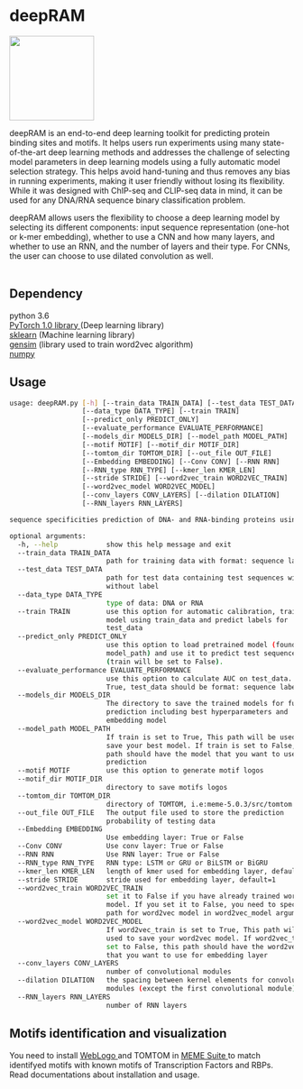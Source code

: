 # deepRAM

   <img src="https://github.com/MedChaabane/deepRAM/blob/master/CSU-Ram.jpg" width="150">

deepRAM is an end-to-end deep learning toolkit for predicting protein binding sites and motifs. It helps users run experiments using many state-of-the-art deep learning methods and addresses the challenge of selecting model parameters in deep learning models using a fully automatic model selection strategy. This helps avoid hand-tuning and thus removes any bias in running experiments, making it user friendly without losing its flexibility. While it was designed with ChIP-seq and CLIP-seq data in mind, it can be used for any DNA/RNA sequence binary classification problem.

deepRAM allows users the flexibility to choose a deep learning model by selecting its different components:  input sequence representation (one-hot or k-mer embedding), whether to use a CNN and how many layers, and whether to use an RNN, and the number of layers and their type. For CNNs, the user can choose to use dilated convolution as well.
 <br><br>
## Dependency <br>
python 3.6 <br>
<a href=https://pytorch.org/>PyTorch 1.0 library </a> (Deep learning library) <br>
<a href=https://github.com/scikit-learn/scikit-learn>sklearn</a> (Machine learning library)<br>
<a href=https://anaconda.org/anaconda/gensim>gensim</a> (library used to train word2vec algorithm) <br>
<a href=https://anaconda.org/anaconda/numpy>numpy</a> <br>

## Usage

```bash 
usage: deepRAM.py [-h] [--train_data TRAIN_DATA] [--test_data TEST_DATA]
                  [--data_type DATA_TYPE] [--train TRAIN]
                  [--predict_only PREDICT_ONLY]
                  [--evaluate_performance EVALUATE_PERFORMANCE]
                  [--models_dir MODELS_DIR] [--model_path MODEL_PATH]
                  [--motif MOTIF] [--motif_dir MOTIF_DIR]
                  [--tomtom_dir TOMTOM_DIR] [--out_file OUT_FILE]
                  [--Embedding EMBEDDING] [--Conv CONV] [--RNN RNN]
                  [--RNN_type RNN_TYPE] [--kmer_len KMER_LEN]
                  [--stride STRIDE] [--word2vec_train WORD2VEC_TRAIN]
                  [--word2vec_model WORD2VEC_MODEL]
                  [--conv_layers CONV_LAYERS] [--dilation DILATION]
                  [--RNN_layers RNN_LAYERS]

sequence specificities prediction of DNA- and RNA-binding proteins using deep learning approach

optional arguments:
  -h, --help            show this help message and exit
  --train_data TRAIN_DATA
                        path for training data with format: sequence label
  --test_data TEST_DATA
                        path for test data containing test sequences with or
                        without label
  --data_type DATA_TYPE
                        type of data: DNA or RNA
  --train TRAIN         use this option for automatic calibration, training
                        model using train_data and predict labels for
                        test_data
  --predict_only PREDICT_ONLY
                        use this option to load pretrained model (found in
                        model_path) and use it to predict test sequences
                        (train will be set to False).
  --evaluate_performance EVALUATE_PERFORMANCE
                        use this option to calculate AUC on test_data. If
                        True, test_data should be format: sequence label
  --models_dir MODELS_DIR
                        The directory to save the trained models for future
                        prediction including best hyperparameters and
                        embedding model
  --model_path MODEL_PATH
                        If train is set to True, This path will be used to
                        save your best model. If train is set to False, this
                        path should have the model that you want to use for
                        prediction
  --motif MOTIF         use this option to generate motif logos
  --motif_dir MOTIF_DIR
                        directory to save motifs logos
  --tomtom_dir TOMTOM_DIR
                        directory of TOMTOM, i.e:meme-5.0.3/src/tomtom
  --out_file OUT_FILE   The output file used to store the prediction
                        probability of testing data
  --Embedding EMBEDDING
                        Use embedding layer: True or False
  --Conv CONV           Use conv layer: True or False
  --RNN RNN             Use RNN layer: True or False
  --RNN_type RNN_TYPE   RNN type: LSTM or GRU or BiLSTM or BiGRU
  --kmer_len KMER_LEN   length of kmer used for embedding layer, default=3
  --stride STRIDE       stride used for embedding layer, default=1
  --word2vec_train WORD2VEC_TRAIN
                        set it to False if you have already trained word2vec
                        model. If you set it to False, you need to specify the
                        path for word2vec model in word2vec_model argument.
  --word2vec_model WORD2VEC_MODEL
                        If word2vec_train is set to True, This path will be
                        used to save your word2vec model. If word2vec_train is
                        set to False, this path should have the word2vec model
                        that you want to use for embedding layer
  --conv_layers CONV_LAYERS
                        number of convolutional modules
  --dilation DILATION   the spacing between kernel elements for convolutional
                        modules (except the first convolutional module)
  --RNN_layers RNN_LAYERS
                        number of RNN layers

```

## Motifs identification and visualization

You need to install <a href=http://weblogo.berkeley.edu/> WebLogo </a> and TOMTOM in <a href=http://meme-suite.org> MEME Suite </a> to match identifyed motifs with known motifs of Transcription Factors and RBPs. Read documentations about installation and usage.
